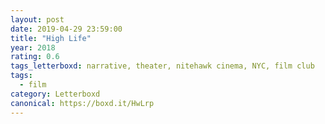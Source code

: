 ```yaml
---
layout: post 
date: 2019-04-29 23:59:00
title: "High Life"
year: 2018
rating: 0.6
tags_letterboxd: narrative, theater, nitehawk cinema, NYC, film club
tags:
  - film
category: Letterboxd
canonical: https://boxd.it/HwLrp
---
```


